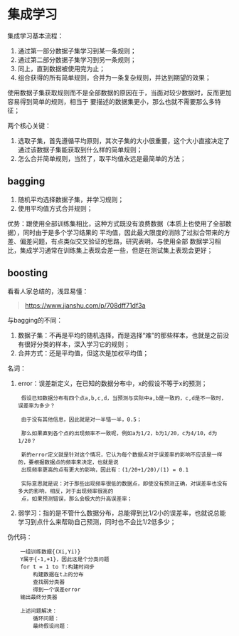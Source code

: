 # 集成学习
集成学习基本流程：
1. 通过第一部分数据子集学习到某一条规则；
2. 通过第二部分数据子集学习到另一条规则；
3. 同上，直到数据被使用完为止；
4. 组合获得的所有简单规则，合并为一条复杂规则，并达到期望的效果；

使用数据子集获取规则而不是全部数据的原因在于，当面对较少数据时，反而更加容易得到简单的规则，相当于
要描述的数据集更小，那么也就不需要那么多特征；

两个核心关键：
1. 选取子集，首先遵循平均原则，其次子集的大小很重要，这个大小直接决定了通过该数据子集能获取到什么样的简单规则；
2. 怎么合并简单规则，当然了，取平均值永远是最简单的方法；

## bagging
1. 随机平均选择数据子集，并学习规则；
2. 使用平均值方式合并规则；

优势：跟使用全部训练集相比，这种方式既没有浪费数据（本质上也使用了全部数据），同时由于是多个学习结果的
平均值，因此最大限度的消除了过拟合带来的方差、偏差问题，有点类似交叉验证的思路，研究表明，与使用全部
数据学习相比，集成学习通常在训练集上表现会差一些，但是在测试集上表现会更好；

## boosting
看看人家总结的，浅显易懂：
> https://www.jianshu.com/p/708dff71df3a

与bagging的不同：
1. 数据子集：不再是平均的随机选择，而是选择“难”的那些样本，也就是之前没有很好分类的样本，深入学习它的规则；
2. 合并方式：还是平均值，但这次是加权平均值；

名词：
1. error：误差新定义，在已知的数据分布中，x的假设不等于x的预测；

        假设已知数据分布有四个点a,b,c,d，当预测与实际中a,b是一致的，c,d是不一致时，误差率为多少？

        由于没有其他信息，因此就是对一半错一半，0.5；

        那么如果直到各个点的出现频率不一致呢，例如a为1/2，b为1/20，c为4/10，d为1/20？

        新的error定义就是针对这个情况，它认为每个数据点对于误差率的影响不应该是一样的，要根据数据点的频率来决定，也就是说
        出现频率更高的点有更大的影响，因此有：(1/20+1/20)/(1) = 0.1

        实际意思就是说：对于那些出现频率很低的数据点，即使没有预测正确，对误差率也没有多大的影响，相反，对于出现频率很高的
        点，如果预测错误，那么会极大的升高误差率；

2. 弱学习：指的是不管什么数据分布，总能得到比1/2小的误差率，也就说总能学习到点什么来帮助自己预测，同时也不会比1/2低多少；

伪代码：
        
        一组训练数据{(Xi,Yi)}
        Y属于{-1,+1}，因此这是个分类问题
        for t = 1 to T:构建时间步
            构建数据在t上的分布
            查找弱分类器
            得到一个误差error
        输出最终分类器
        
        上述问题解决：
            循环问题：
            最终假设问题：
